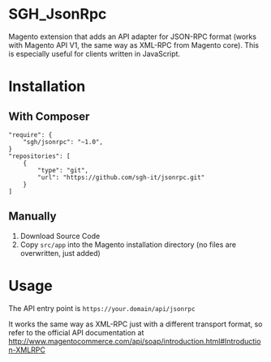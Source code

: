 SGH_JsonRpc
===========

Magento extension that adds an API adapter for JSON-RPC format (works with Magento API V1, the same way as XML-RPC from Magento core). This is especially useful for clients written in JavaScript.

Installation
====

With Composer
----

    "require": {
        "sgh/jsonrpc": "~1.0",
    }
    "repositories": [
        {
            "type": "git",
            "url": "https://github.com/sgh-it/jsonrpc.git"
        }
    ]

Manually
----

1. Download Source Code
2. Copy `src/app` into the Magento installation directory (no files are overwritten, just added)


Usage
====

The API entry point is `https://your.domain/api/jsonrpc`

It works the same way as XML-RPC just with a different transport format, so refer to the official API documentation at http://www.magentocommerce.com/api/soap/introduction.html#Introduction-XMLRPC
